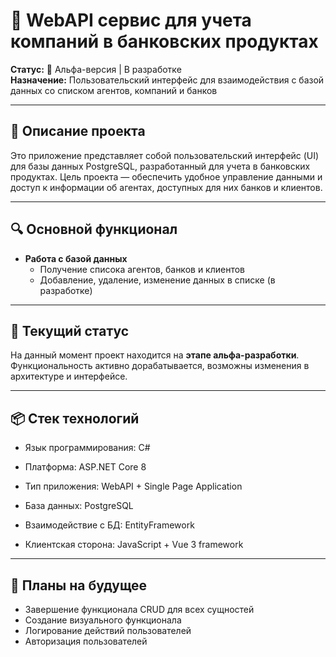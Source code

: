 # 📃 WebAPI сервис для учета компаний в банковских продуктах

**Статус:** 🚧 Альфа-версия | В разработке  
**Назначение:** Пользовательский интерфейс для взаимодействия с базой данных со списком агентов, компаний и банков  

---

## 🧩 Описание проекта

Это приложение представляет собой пользовательский интерфейс (UI) для базы данных PostgreSQL, разработанный для учета в банковских продуктах. Цель проекта — обеспечить удобное управление данными и доступ к информации об агентах, доступных для них банков и клиентов.

---

## 🔍 Основной функционал

- **Работа с базой данных**
  - Получение списока агентов, банков и клиентов
  - Добавление, удаление, изменение данных в списке (в разработке)

---

## 🚧 Текущий статус

На данный момент проект находится на **этапе альфа-разработки**. Функциональность активно дорабатывается, возможны изменения в архитектуре и интерфейсе.

---

## 📦 Стек технологий

- Язык программирования: C#

- Платформа: ASP.NET Core 8

- Тип приложения: WebAPI + Single Page Application 

- База данных: PostgreSQL

- Взаимодействие с БД: EntityFramework

- Клиентская сторона: JavaScript + Vue 3 framework

---

## 📌 Планы на будущее

- Завершение функционала CRUD для всех сущностей
- Создание визуального функционала
- Логирование действий пользователей
- Авторизация пользователей

